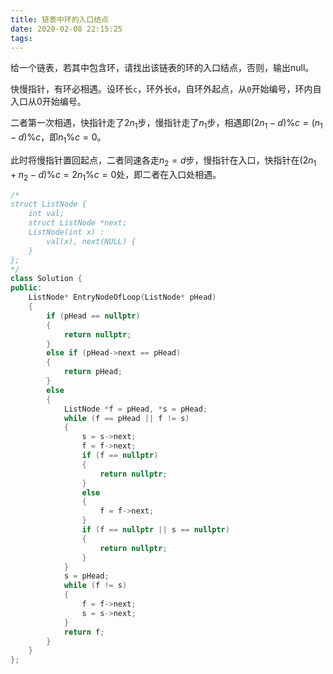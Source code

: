 ```yaml
---
title: 链表中环的入口结点
date: 2020-02-08 22:15:25
tags:
---
```


给一个链表，若其中包含环，请找出该链表的环的入口结点，否则，输出null。

快慢指针，有环必相遇。设环长`c`，环外长`d`，自环外起点，从`0`开始编号，环内自入口从0开始编号。

二者第一次相遇，快指针走了$2n_1$步，慢指针走了$n_1$步，相遇即$(2n_1 - d) \% c = (n_1 - d) \% c$，即$n_1 \% c = 0$。

此时将慢指针置回起点，二者同速各走$n_2 = d$步，慢指针在入口，快指针在$(2n_1 + n_2 - d) \% c = 2n_1 \% c = 0$处，即二者在入口处相遇。

```cpp
/*
struct ListNode {
    int val;
    struct ListNode *next;
    ListNode(int x) :
        val(x), next(NULL) {
    }
};
*/
class Solution {
public:
    ListNode* EntryNodeOfLoop(ListNode* pHead)
    {
        if (pHead == nullptr)
        {
            return nullptr;
        }
        else if (pHead->next == pHead)
        {
            return pHead;
        }
        else
        {
            ListNode *f = pHead, *s = pHead;
            while (f == pHead || f != s)
            {
                s = s->next;
                f = f->next;
                if (f == nullptr)
                {
                    return nullptr;
                }
                else
                {
                    f = f->next;
                }
                if (f == nullptr || s == nullptr)
                {
                    return nullptr;
                }
            }
            s = pHead;
            while (f != s)
            {
                f = f->next;
                s = s->next;
            }
            return f;
        }
    }
};
```
